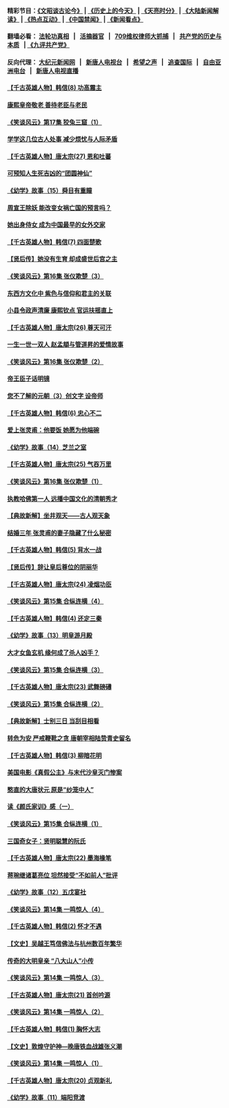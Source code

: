 #### 精彩节目：[《文昭谈古论今》](http://134.209.198.168/wenzhao) | [《历史上的今天》](http://134.209.198.168/today-in-history) | [《天亮时分》](http://134.209.198.168/tianliang) | [《大陆新闻解读》](http://134.209.198.168/ntdtv-comedy) | [《热点互动》](http://134.209.198.168/ntdtv-rdhd)  | [《中国禁闻》](http://134.209.198.168/ntdtv-news) | [《新闻看点》](http://134.209.198.168/news-insight) 

  #### 翻墙必看： [法轮功真相](http://134.209.198.168:10000/videos/truth.html) &nbsp;&nbsp;|&nbsp;&nbsp; [活摘器官](http://134.209.198.168:10000/videos/res/Organs/) &nbsp;&nbsp;|&nbsp;&nbsp; [709维权律师大抓捕](http://134.209.198.168:10000/videos/709/) &nbsp;&nbsp;|&nbsp;&nbsp; [共产党的历史与本质](http://134.209.198.168:10000/videos/ccp.html) &nbsp;&nbsp;| [《九评共产党》](http://134.209.198.168:10000/videos/jiuping/) 

#### 反向代理： [大纪元新闻网](http://134.209.198.168:10080/) &nbsp;&nbsp;|&nbsp;&nbsp; [新唐人电视台](http://134.209.198.168:8000/) &nbsp;&nbsp;|&nbsp;&nbsp; [希望之声](http://134.209.198.168:8200/) &nbsp;&nbsp;|&nbsp;&nbsp; [追查国际](http://134.209.198.168:10010/) &nbsp;&nbsp;|&nbsp;&nbsp; [自由亚洲电台](http://134.209.198.168:9800/) &nbsp;&nbsp;|&nbsp;&nbsp; [新唐人电视直播](http://134.209.198.168/) 

#### [【千古英雄人物】韩信(8) 功高震主](../pages/nsc975/n7559802.md?t=04041033) 

#### [康熙皇帝敬老 善待老臣与老民](../pages/nsc975/n11127533.md?t=04041033) 

#### [《笑谈风云》第17集 狡兔三窟（1）](../pages/nsc975/n11144020.md?t=04041033) 

#### [学学这几位古人处事 减少烦忧与人际矛盾](../pages/nsc975/n3581787.md?t=04041033) 

#### [【千古英雄人物】唐太宗(27) 恩和吐蕃](../pages/nsc975/n8059962.md?t=04041033) 

#### [可预知人生死吉凶的“团圆神仙”](../pages/nsc975/n11136799.md?t=04041033) 

#### [《幼学》故事（15）舜目有重瞳](../pages/nsc975/n11025759.md?t=04041033) 

#### [周宣王除妖 能改变女祸亡国的预言吗？](../pages/nsc975/n11117340.md?t=04041033) 

#### [她出身侍女 成为中国最早的女外交家](../pages/nsc975/n11151251.md?t=04041033) 

#### [【千古英雄人物】韩信(7) 四面楚歌](../pages/nsc975/n7552608.md?t=04041033) 

#### [【贤后传】她没有生育 却成盛世后宫之主](../pages/nsc975/n11099974.md?t=04041033) 

#### [《笑谈风云》第16集 张仪欺楚（3）](../pages/nsc975/n11122346.md?t=04041033) 

#### [东西方文化中 紫色与信仰和君主的关联](../pages/nsc975/n11136793.md?t=04041033) 

#### [小县令政声清廉 康熙钦点 官运扶摇直上](../pages/nsc975/n11134878.md?t=04041033) 

#### [【千古英雄人物】唐太宗(26) 尊天可汗](../pages/nsc975/n8059957.md?t=04041033) 

#### [一生一世一双人 赵孟頫与管道昇的爱情故事](../pages/nsc975/n11111479.md?t=04041033) 

#### [《笑谈风云》第16集 张仪欺楚（2）](../pages/nsc975/n11122303.md?t=04041033) 

#### [帝王臣子话明镜](../pages/nsc975/n11122845.md?t=04041033) 

#### [您不了解的元朝（3）创文字  设帝师](../pages/nsc975/n11120239.md?t=04041033) 

#### [【千古英雄人物】韩信(6) 忠心不二](../pages/nsc975/n7552572.md?t=04041033) 

#### [爱上张灵甫：他要饭 她愿为他端碗](../pages/nsc975/n11134046.md?t=04041033) 

#### [《幼学》故事（14）芝兰之室](../pages/nsc975/n11025758.md?t=04041033) 

#### [【千古英雄人物】唐太宗(25) 气吞万里](../pages/nsc975/n8059939.md?t=04041033) 

#### [《笑谈风云》第16集 张仪欺楚（1）](../pages/nsc975/n11122264.md?t=04041033) 

#### [执教哈佛第一人 远播中国文化的清朝秀才](../pages/nsc975/n11136776.md?t=04041033) 

#### [【典故新解】坐井观天——古人观天象](../pages/nsc975/n11116700.md?t=04041033) 

#### [结婚三年 张灵甫的妻子隐藏了什么秘密](../pages/nsc975/n11134036.md?t=04041033) 

#### [【千古英雄人物】韩信(5) 背水一战](../pages/nsc975/n7552400.md?t=04041033) 

#### [【贤后传】辞让皇后尊位的阴丽华](../pages/nsc975/n11080063.md?t=04041033) 

#### [【千古英雄人物】唐太宗(24) 凌烟功臣](../pages/nsc975/n8059934.md?t=04041033) 

#### [《笑谈风云》第15集 合纵连横（4）](../pages/nsc975/n11099475.md?t=04041033) 

#### [【千古英雄人物】韩信(4) 还定三秦](../pages/nsc975/n7552386.md?t=04041033) 

#### [《幼学》故事（13）明皇游月殿](../pages/nsc975/n11025757.md?t=04041033) 

#### [大才女鱼玄机 缘何成了杀人凶手？](../pages/nsc975/n11122745.md?t=04041033) 

#### [《笑谈风云》第15集 合纵连横（3）](../pages/nsc975/n11099432.md?t=04041033) 

#### [【千古英雄人物】唐太宗(23) 武舞磅礡](../pages/nsc975/n8059928.md?t=04041033) 

#### [《笑谈风云》第15集 合纵连横（2）](../pages/nsc975/n11099411.md?t=04041033) 

#### [【典故新解】士别三日 当刮目相看](../pages/nsc975/n11103545.md?t=04041033) 

#### [转危为安 严戒鞭靴之贪 唐朝宰相陆贽青史留名](../pages/nsc975/n11012552.md?t=04041033) 

#### [【千古英雄人物】韩信(3) 柳暗花明](../pages/nsc975/n7547714.md?t=04041033) 

#### [美国电影《真假公主》与末代沙皇灭门惨案](../pages/nsc975/n10205639.md?t=04041033) 

#### [憨直的大唐状元 原是“纱笼中人”](../pages/nsc975/n11080367.md?t=04041033) 

#### [读《颜氏家训》感（一）](../pages/nsc975/n4585779.md?t=04041033) 

#### [《笑谈风云》第15集 合纵连横（1）](../pages/nsc975/n11099313.md?t=04041033) 

#### [三国奇女子：贤明聪慧的阮氏](../pages/nsc975/n4597861.md?t=04041033) 

#### [【千古英雄人物】唐太宗(22) 墨海椽笔](../pages/nsc975/n8059920.md?t=04041033) 

#### [蒋琬继诸葛亮位 坦然接受“不如前人”批评](../pages/nsc975/n11107373.md?t=04041033) 

#### [《幼学》故事（12）五戊宴社](../pages/nsc975/n11025756.md?t=04041033) 

#### [《笑谈风云》第14集 一鸣惊人（4）](../pages/nsc975/n11086167.md?t=04041033) 

#### [【千古英雄人物】韩信(2) 怀才不遇](../pages/nsc975/n7547691.md?t=04041033) 

#### [【文史】吴越王笃信佛法与杭州数百年繁华](../pages/nsc975/n11088991.md?t=04041033) 

#### [传奇的大明皇亲 “八大山人”小传](../pages/nsc975/n11063987.md?t=04041033) 

#### [《笑谈风云》第14集 一鸣惊人（3）](../pages/nsc975/n11086160.md?t=04041033) 

#### [【千古英雄人物】唐太宗(21) 首创吟源](../pages/nsc975/n8059915.md?t=04041033) 

#### [《笑谈风云》第14集 一鸣惊人（2）](../pages/nsc975/n11086149.md?t=04041033) 

#### [【千古英雄人物】韩信(1) 胸怀大志](../pages/nsc975/n7544501.md?t=04041033) 

#### [【文史】敦煌守护神—晚唐铁血战雄张义潮](../pages/nsc975/n11091413.md?t=04041033) 

#### [《笑谈风云》第14集 一鸣惊人（1）](../pages/nsc975/n11086128.md?t=04041033) 

#### [【千古英雄人物】唐太宗(20) 贞观新礼](../pages/nsc975/n8046282.md?t=04041033) 

#### [《幼学》故事（11）端阳竞渡](../pages/nsc975/n11025755.md?t=04041033) 

